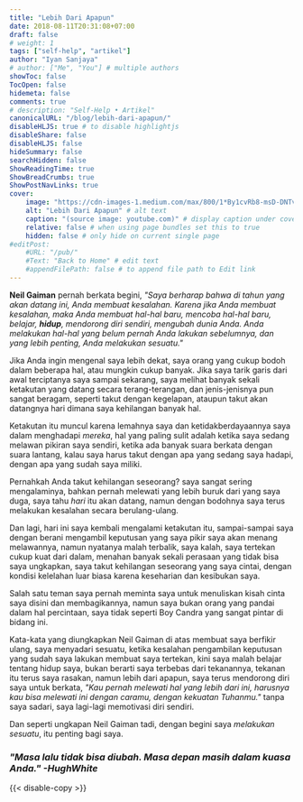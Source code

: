 ```yaml
---
title: "Lebih Dari Apapun"
date: 2018-08-11T20:31:08+07:00
draft: false
# weight: 1
tags: ["self-help", "artikel"]
author: "Iyan Sanjaya"
# author: ["Me", "You"] # multiple authors
showToc: false
TocOpen: false
hidemeta: false
comments: true
# description: "Self-Help • Artikel"
canonicalURL: "/blog/lebih-dari-apapun/"
disableHLJS: true # to disable highlightjs
disableShare: false
disableHLJS: false
hideSummary: false
searchHidden: false
ShowReadingTime: true
ShowBreadCrumbs: true
ShowPostNavLinks: true
cover:
    image: "https://cdn-images-1.medium.com/max/800/1*By1cvRb8-msD-DNTvBSX8A.jpeg" # image path/url
    alt: "Lebih Dari Apapun" # alt text
    caption: "(source image: youtube.com)" # display caption under cover
    relative: false # when using page bundles set this to true
    hidden: false # only hide on current single page
#editPost:
    #URL: "/pub/"
    #Text: "Back to Home" # edit text
    #appendFilePath: false # to append file path to Edit link
---
```

**Neil Gaiman** pernah berkata begini, *"Saya berharap bahwa di tahun yang akan datang ini, Anda membuat kesalahan. Karena jika Anda membuat kesalahan, maka Anda membuat hal-hal baru, mencoba hal-hal baru, belajar, **hidup**, mendorong diri sendiri, mengubah dunia Anda. Anda melakukan hal-hal yang belum pernah Anda lakukan sebelumnya, dan yang lebih penting, Anda melakukan sesuatu."*

Jika Anda ingin mengenal saya lebih dekat, saya orang yang cukup bodoh dalam beberapa hal, atau mungkin cukup banyak. Jika saya tarik garis dari awal terciptanya saya sampai sekarang, saya melihat banyak sekali ketakutan yang datang secara terang-terangan, dan jenis-jenisnya pun sangat beragam, seperti takut dengan kegelapan, ataupun takut akan datangnya hari dimana saya kehilangan banyak hal.

Ketakutan itu muncul karena lemahnya saya dan ketidakberdayaannya saya dalam menghadapi *mereka*, hal yang paling sulit adalah ketika saya sedang melawan pikiran saya sendiri, ketika ada banyak suara berkata dengan suara lantang, kalau saya harus takut dengan apa yang sedang saya hadapi, dengan apa yang sudah saya miliki.

Pernahkah Anda takut kehilangan seseorang? saya sangat sering mengalaminya, bahkan pernah melewati yang lebih buruk dari yang saya duga, saya tahu *hari* itu akan datang, namun dengan bodohnya saya terus melakukan kesalahan secara berulang-ulang.

Dan lagi, hari ini saya kembali mengalami ketakutan itu, sampai-sampai saya dengan berani mengambil keputusan yang saya pikir saya akan menang melawannya, namun nyatanya malah terbalik, saya kalah, saya tertekan cukup kuat dari dalam, menahan banyak sekali perasaan yang tidak bisa saya ungkapkan, saya takut kehilangan seseorang yang saya cintai, dengan kondisi kelelahan luar biasa karena keseharian dan kesibukan saya.

Salah satu teman saya pernah meminta saya untuk menuliskan kisah cinta saya disini dan membagikannya, namun saya bukan orang yang pandai dalam hal percintaan, saya tidak seperti Boy Candra yang sangat pintar di bidang ini.

Kata-kata yang diungkapkan Neil Gaiman di atas membuat saya berfikir ulang, saya menyadari sesuatu, ketika kesalahan pengambilan keputusan yang sudah saya lakukan membuat saya tertekan, kini saya malah belajar tentang hidup saya, bukan berarti saya terbebas dari tekanannya, tekanan itu terus saya rasakan, namun lebih dari apapun, saya terus mendorong diri saya untuk berkata, *"Kau pernah melewati hal yang lebih dari ini, harusnya kau bisa melewati ini dengan caramu, dengan kekuatan Tuhanmu."* tanpa saya sadari, saya lagi-lagi memotivasi diri sendiri.

Dan seperti ungkapan Neil Gaiman tadi, dengan begini saya *melakukan sesuatu*, itu penting bagi saya.

### *"Masa lalu tidak bisa diubah. Masa depan masih dalam kuasa Anda." -HughWhite*
{{< disable-copy >}}